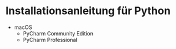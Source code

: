 # Installationsanleitung für Python

- macOS
  - PyCharm Community Edition
  - PyCharm Professional
